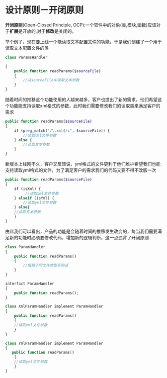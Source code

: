 # 设计原则－开闭原则

**开闭原则**(Open-Closed Principle, OCP):一个软件中的对象(类,模块,函数)应该对于**扩展**是开放的,对于**修改**是关闭的。

举个例子，现在要上线一个能读取文本配置文件的功能，于是我们创建了一个用于读取文本配置文件的类

``` php
class ParamsHandler

{
    public function readParams($sourceFile)
    {
        //从sourceFile中读取文本参数
    }
}
```
随着时间的推移这个功能使用的人越来越多，客户也提出了新的需求，他们希望这个功能能支持读取xml格式的参数，此时我们需要修改我们的读取类来满足客户的需求

```php
public function readParams($sourceFile)
{
    if (preg_match("/\.xml$/i", $sourceFile)) {
        //读取xml文件参数
    } else {
        //读取文本参数
    }
}
```
新版本上线刚不久，客户又反馈说，yml格式的文件更利于他们维护希望我们也能支持读取yml格式的文件，为了满足客户的需求我们的代码又要不得不改版一次

```php
public function readParams($sourceFile)
{
    if (isXml) {
         //读取xml文件参数
    } elseif (isYml) {
        //读取yml文件参数
    } else{
    //读取文本参数
    }
}
```
由此我们可以看出，产品的功能是会随着时间的推移发生改变的，每当我们需要满足新的功能时必须要修改代码，增加新的逻辑判断，这一点违背了开闭原则

                                                          
```php
class ParamHandler
{
    public function readParams()
    {
        //根据不同文件类型实例话
    }
}

interfact ParamHandler
{
    public function readParams();
}

class XmlParamHandler implement ParamHandler
{
    public function readParams()
    {
    //读取xml文件参数
    }
}

class YmlParamHandler implement ParamHandler
{
   public function readParams()
    {
    //读取yml文件参数
    }
}



```





